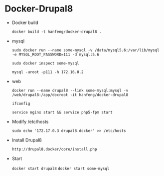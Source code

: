 # Docker-Drupal8
- Docker build

    `docker build -t hanfeng/docker-drupal8 . `
    
- mysql 

    `sudo docker run --name some-mysql -v /data/mysql5.6:/var/lib/mysql -e MYSQL_ROOT_PASSWORD=111 -d mysql:5.6`
    
    `sudo docker inspect some-mysql`
    
    `mysql -uroot -p111 -h 172.16.0.2`
- web

    `docker run --name drupal8 --link some-mysql:mysql -v /web/drupal8:/app/docroot -it hanfeng/docker-drupal8`
    
    `ifconfig`
    
    `service nginx start && service php5-fpm start`
    
- Modify /etc/hosts
    
    `sudo echo '172.17.0.3 drupal8.docker' >> /etc/hosts`
- Install Drupal8

    `http://drupal8.docker/core/install.php`
    
- Start
     
     `docker start drupal8`
     `docker start some-mysql`
